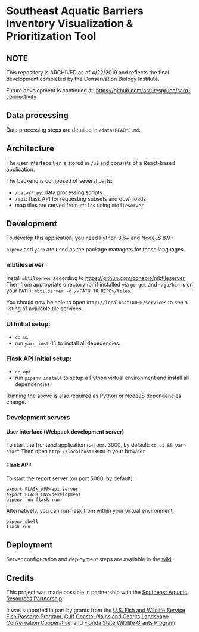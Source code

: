 # Southeast Aquatic Barriers Inventory Visualization & Prioritization Tool

## NOTE

This repository is ARCHIVED as of 4/22/2019 and reflects the final development completed by the Conservation Biology Institute.

Future development is continued at: https://github.com/astutespruce/sarp-connectivity

## Data processing

Data processing steps are detailed in `/data/README.md`.

## Architecture

The user interface tier is stored in `/ui` and consists of a React-based application.

The backend is composed of several parts:

-   `/data/*.py`: data processing scripts
-   `/api`: flask API for requesting subsets and downloads
-   map tiles are served from `/tiles` using `mbtileserver`

## Development

To develop this application, you need Python 3.6+ and NodeJS 8.9+

`pipenv` and `yarn` are used as the package managers for those languages.

### mbtileserver

Install `mbtilserver` according to https://github.com/consbio/mbtileserver
Then from appropriate directory (or if installed via `go get` and `~/go/bin` is on your `PATH`): `mbtilserver -d /<PATH TO REPO>/tiles`.

You should now be able to open `http://localhost:8000/services` to see a listing of available tile services.

### UI Initial setup:

-   `cd ui`
-   run `yarn install` to install all depedencies.

### Flask API initial setup:

-   `cd api`
-   run `pipenv install` to setup a Python virtual environment and install all dependencies.

Running the above is also required as Python or NodeJS dependencies change.

### Development servers

#### User interface (Webpack development server)

To start the frontend application (on port 3000, by default:
`cd ui && yarn start`
Then open `http://localhost:3000` in your browser.

#### Flask API:

To start the report server (on port 5000, by default):

```
export FLASK_APP=api.server
export FLASK_ENV=development
pipenv run flask run
```

Alternatively, you can run flask from within your virtual environment:

```
pipenv shell
flask run
```

## Deployment

Server configuration and deployment steps are available in the [wiki](https://github.com/consbio/sarp/wiki).

## Credits

This project was made possible in partnership with the [Southeast Aquatic Resources Partnership](https://southeastaquatics.net/).

It was supported in part by grants from the [U.S. Fish and Wildlife Service Fish Passage Program](https://www.fws.gov/fisheries/fish-passage.html), [Gulf Coastal Plains and Ozarks Landscape Conservation Cooperative](https://gcpolcc.org/), and [Florida State Wildlife Grants Program](https://myfwc.com/conservation/special-initiatives/fwli/grant/).
